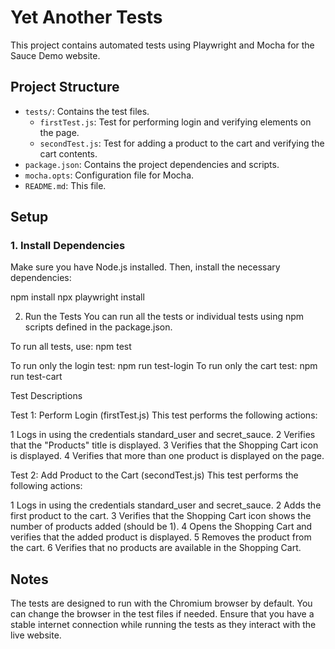 # Yet Another Tests

This project contains automated tests using Playwright and Mocha for the Sauce Demo website.

## Project Structure

- `tests/`: Contains the test files.
  - `firstTest.js`: Test for performing login and verifying elements on the page.
  - `secondTest.js`: Test for adding a product to the cart and verifying the cart contents.
- `package.json`: Contains the project dependencies and scripts.
- `mocha.opts`: Configuration file for Mocha.
- `README.md`: This file.

## Setup

### 1. Install Dependencies

Make sure you have Node.js installed. Then, install the necessary dependencies:

npm install
npx playwright install

2. Run the Tests
You can run all the tests or individual tests using npm scripts defined in the package.json.
 
To run all tests, use: npm test

To run only the login test: npm run test-login
To run only the cart test: npm run test-cart

Test Descriptions

Test 1: Perform Login (firstTest.js)
This test performs the following actions:

1 Logs in using the credentials standard_user and secret_sauce.
2 Verifies that the "Products" title is displayed.
3 Verifies that the Shopping Cart icon is displayed.
4 Verifies that more than one product is displayed on the page.

Test 2: Add Product to the Cart (secondTest.js)
This test performs the following actions:

1 Logs in using the credentials standard_user and secret_sauce.
2 Adds the first product to the cart.
3 Verifies that the Shopping Cart icon shows the number of products added (should be 1).
4 Opens the Shopping Cart and verifies that the added product is displayed.
5 Removes the product from the cart.
6 Verifies that no products are available in the Shopping Cart.

## Notes
The tests are designed to run with the Chromium browser by default. You can change the browser in the test files if needed.
Ensure that you have a stable internet connection while running the tests as they interact with the live website.